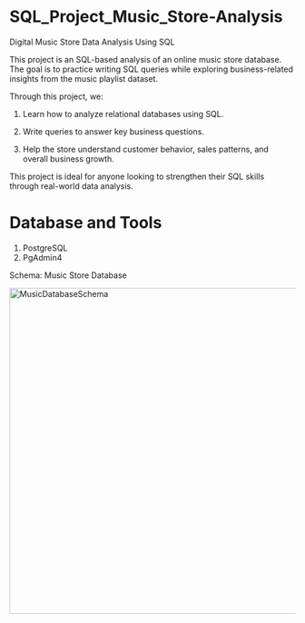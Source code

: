 # SQL_Project_Music_Store-Analysis
Digital Music Store Data Analysis Using SQL

This project is an SQL-based analysis of an online music store database. The goal is to practice writing SQL queries while exploring business-related insights from the music playlist dataset.

Through this project, we:

1. Learn how to analyze relational databases using SQL.

2. Write queries to answer key business questions.

3. Help the store understand customer behavior, sales patterns, and overall business growth.

This project is ideal for anyone looking to strengthen their SQL skills through real-world data analysis.


# Database and Tools
1. PostgreSQL
2. PgAdmin4

Schema: Music Store Database

<img width="710" height="574" alt="MusicDatabaseSchema" src="https://github.com/user-attachments/assets/fc699ee4-7eec-4161-b01a-078d35be2129" />
